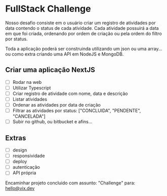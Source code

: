 # FullStack Challenge
Nosso desafio consiste em o usuário criar um registro de atividades por data contendo o status de cada atividade. Cada atividade possuirá a data em que foi criada, ordenando por ordem de criação ou pela ordem do filtro por status.

Toda a aplicação poderá ser construinda utilizando um json ou uma array... ou como extra criando uma API em NodeJS e MongoDB.

## Criar uma aplicação NextJS
- [ ] Rodar na web
- [ ] Utilizar Typescript
- [ ] Criar registro de atividade com nome, data e descrição
- [ ] Listar atividades
- [ ] Ordenar as atividades por data de criação
- [ ] Filtrar as atividades por status: ["CONCLUIDA", "PENDENTE", "CANCELADA"]
- [ ] Subir no github, ou bitbucket e afins...

## Extras
- [ ] design
- [ ] responsividade
- [ ] deploy
- [ ] autenticação
- [ ] API própria

Encaminhar projeto concluido com assunto: "Challenge" para: hello@vix.dev
